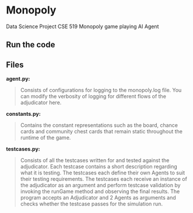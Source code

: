 # Monopoly

Data Science Project CSE 519
Monopoly game playing AI Agent

## Run the code


## Files

**agent.py:**
>Consists of configurations for logging to the monopoly.log file. You can modify the verbosity of logging for different flows of the adjudicator here.

**constants.py:**
>Contains the constant representations such as the board, chance cards and community chest cards that remain static throughout the runtime of the game.

**testcases.py:**
>Consists of all the testcases written for and tested against the adjudicator. Each testcase contains a short description regarding what it is testing. The testcases each define their own Agents to suit their testing requirements. The testcases each receive an instance of the adjudicator as an argument and perform testcase validation by invoking the runGame method and observing the final results.
The program accepts an Adjudicator and 2 Agents as arguments and checks whether the testcase passes for the simulation run.
